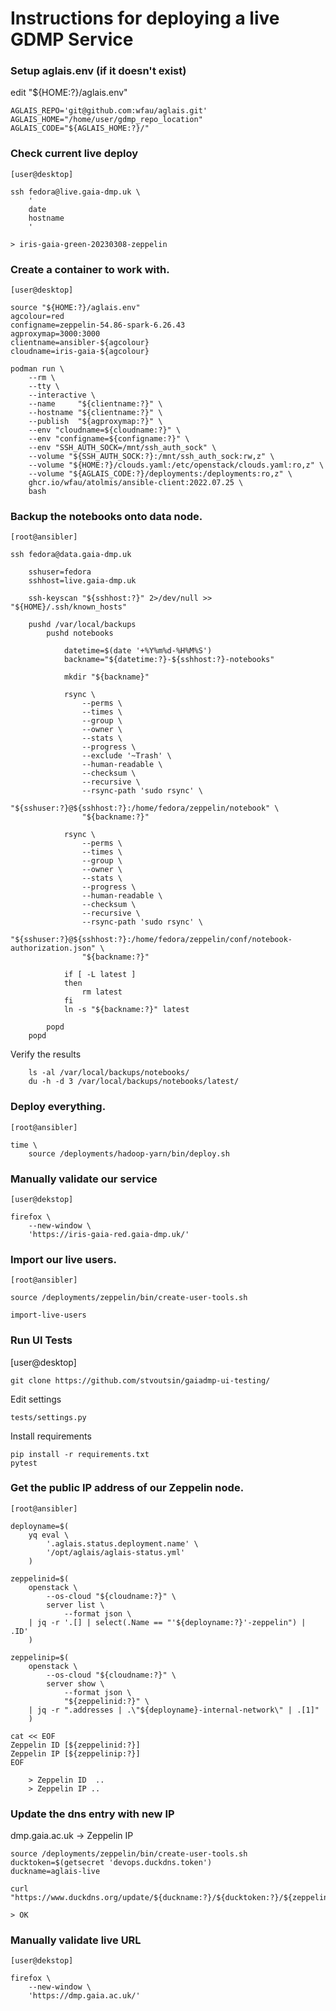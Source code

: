 # Instructions for deploying a live GDMP Service

### Setup aglais.env (if it doesn't exist)

edit "${HOME:?}/aglais.env"
	
	AGLAIS_REPO='git@github.com:wfau/aglais.git'
	AGLAIS_HOME="/home/user/gdmp_repo_location"
	AGLAIS_CODE="${AGLAIS_HOME:?}/"


### Check current live deploy 

    [user@desktop]

    ssh fedora@live.gaia-dmp.uk \
        '
        date
        hostname
        '
        
	> iris-gaia-green-20230308-zeppelin



### Create a container to work with.

    [user@desktop]

    source "${HOME:?}/aglais.env"
    agcolour=red
    configname=zeppelin-54.86-spark-6.26.43
    agproxymap=3000:3000
    clientname=ansibler-${agcolour}
    cloudname=iris-gaia-${agcolour}

    podman run \
        --rm \
        --tty \
        --interactive \
        --name     "${clientname:?}" \
        --hostname "${clientname:?}" \
        --publish  "${agproxymap:?}" \
        --env "cloudname=${cloudname:?}" \
        --env "configname=${configname:?}" \
        --env "SSH_AUTH_SOCK=/mnt/ssh_auth_sock" \
        --volume "${SSH_AUTH_SOCK:?}:/mnt/ssh_auth_sock:rw,z" \
        --volume "${HOME:?}/clouds.yaml:/etc/openstack/clouds.yaml:ro,z" \
        --volume "${AGLAIS_CODE:?}/deployments:/deployments:ro,z" \
        ghcr.io/wfau/atolmis/ansible-client:2022.07.25 \
        bash


### Backup the notebooks onto data node.

    [root@ansibler]

    ssh fedora@data.gaia-dmp.uk

        sshuser=fedora
        sshhost=live.gaia-dmp.uk

        ssh-keyscan "${sshhost:?}" 2>/dev/null >> "${HOME}/.ssh/known_hosts"

        pushd /var/local/backups
            pushd notebooks

                datetime=$(date '+%Y%m%d-%H%M%S')
                backname="${datetime:?}-${sshhost:?}-notebooks"

                mkdir "${backname}"

                rsync \
                    --perms \
                    --times \
                    --group \
                    --owner \
                    --stats \
                    --progress \
                    --exclude '~Trash' \
                    --human-readable \
                    --checksum \
                    --recursive \
                    --rsync-path 'sudo rsync' \
                    "${sshuser:?}@${sshhost:?}:/home/fedora/zeppelin/notebook" \
                    "${backname:?}"

                rsync \
                    --perms \
                    --times \
                    --group \
                    --owner \
                    --stats \
                    --progress \
                    --human-readable \
                    --checksum \
                    --recursive \
                    --rsync-path 'sudo rsync' \
                    "${sshuser:?}@${sshhost:?}:/home/fedora/zeppelin/conf/notebook-authorization.json" \
                    "${backname:?}"

                if [ -L latest ]
                then
                    rm latest
                fi
                ln -s "${backname:?}" latest

            popd
        popd

Verify the results
        
        ls -al /var/local/backups/notebooks/
        du -h -d 3 /var/local/backups/notebooks/latest/



### Deploy everything.

    [root@ansibler]

    time \
        source /deployments/hadoop-yarn/bin/deploy.sh


### Manually validate our service

    [user@dekstop]
    
    firefox \
        --new-window \
        'https://iris-gaia-red.gaia-dmp.uk/'
	

### Import our live users.
    
    [root@ansibler]

    source /deployments/zeppelin/bin/create-user-tools.sh

    import-live-users   

### Run UI Tests    
[user@desktop]

    git clone https://github.com/stvoutsin/gaiadmp-ui-testing/

Edit settings

    tests/settings.py

Install requirements

    pip install -r requirements.txt
    pytest 
    

### Get the public IP address of our Zeppelin node.

    [root@ansibler]

    deployname=$(
        yq eval \
            '.aglais.status.deployment.name' \
            '/opt/aglais/aglais-status.yml'
        )

    zeppelinid=$(
        openstack \
            --os-cloud "${cloudname:?}" \
            server list \
                --format json \
        | jq -r '.[] | select(.Name == "'${deployname:?}'-zeppelin") | .ID'
        )

    zeppelinip=$(
        openstack \
            --os-cloud "${cloudname:?}" \
            server show \
                --format json \
                "${zeppelinid:?}" \
        | jq -r ".addresses | .\"${deployname}-internal-network\" | .[1]"
        )
        
    cat << EOF
    Zeppelin ID [${zeppelinid:?}]
    Zeppelin IP [${zeppelinip:?}]
    EOF
    
        > Zeppelin ID  ..
        > Zeppelin IP ..
            
    

### Update the dns entry with new IP

dmp.gaia.ac.uk -> Zeppelin IP

    source /deployments/zeppelin/bin/create-user-tools.sh
    ducktoken=$(getsecret 'devops.duckdns.token')
    duckname=aglais-live

    curl "https://www.duckdns.org/update/${duckname:?}/${ducktoken:?}/${zeppelinip:?}"    

    > OK


### Manually validate live URL

    [user@dekstop]
    
    firefox \
        --new-window \
        'https://dmp.gaia.ac.uk/'

        
